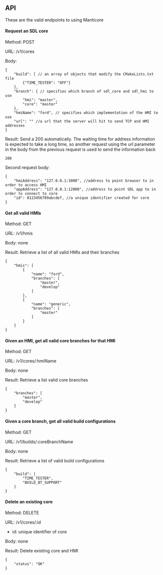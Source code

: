 ## API
These are the valid endpoints to using Manticore

#### Request an SDL core
Method: POST

URL: /v1/cores

Body:
```
{
    "build": [ // an array of objects that modify the CMakeLists.txt file
        {"TIME_TESTER": "OFF"}
    ], 
    "branch": { // specifies which branch of sdl_core and sdl_hmi to use
        "hmi": "master",
        "core": "master"
    },
    "hmiName": "ford", // specifies which implementation of the HMI to use
    "url": "" //a url that the server will hit to send TCP and HMI addresses
}
```

Result: Send a 200 automatically. The waiting time for address information is expected to take a long time, so another request using the url parameter in the body from the previous request is used to send the information back
```
200
```

Second request body:
```
{
    "hmiAddress": "127.0.0.1:3000", //address to point browser to in order to access HMI
    "appAddress": "127.0.0.1:12000", //address to point SDL app to in order to connect to core
    "id": 0123456789abcdef, //a unique identifier created for core
}
```

#### Get all valid HMIs
Method: GET

URL: /v1/hmis

Body: none

Result: Retrieve a list of all valid HMIs and their branches
```
{
    "hmis": [
        {
            "name": "ford",
            "branches": [
                "master",
                "develop"
            ]
        },
        {
            "name": "generic",
            "branches": [
                "master"
            ]
        }
    ]
}
```

#### Given an HMI, get all valid core branches for that HMI
Method: GET

URL: /v1/cores/:hmiName

Body: none

Result: Retrieve a list valid core branches
```
{
    "branches": [
        "master",
        "develop"
    ]
}
```

#### Given a core branch, get all valid build configurations
Method: GET

URL: /v1/builds/:coreBranchName

Body: none

Result: Retrieve a list of valid build configurations
```
{
    "build": [
        "TIME_TESTER",
        "BUILD_BT_SUPPORT"
    ]
}
```

#### Delete an existing core
Method: DELETE

URL: /v1/cores/:id
-   id: unique identifier of core

Body: none

Result: Delete existing core and HMI
```
{
    "status": "OK"
}
```